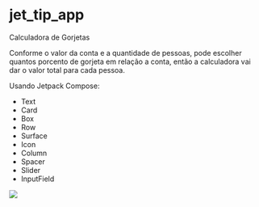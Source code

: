 # jet_tip_app
Calculadora de Gorjetas

Conforme o valor da conta e a quantidade de pessoas, pode escolher quantos porcento de gorjeta em relação a conta, 
então a calculadora vai dar o valor total para cada pessoa.

Usando Jetpack Compose:
* Text
* Card
* Box
* Row
* Surface
* Icon
* Column
* Spacer
* Slider
* InputField


![](../../../Downloads/app_trip.jpeg)